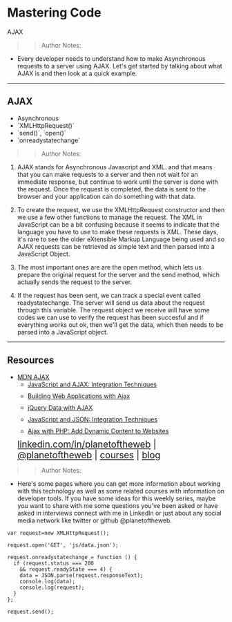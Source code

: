 <!-- .slide: data-state="title" -->

# Mastering Code
AJAX

> >Author Notes:
- Every developer needs to understand how to make Asynchronous requests to a server using AJAX. Let's get started by talking about what AJAX is and then look at a quick example.

---

## AJAX

<ul>
  <li class="fragment">Asynchronous</li>
  <li class="fragment">`XMLHttpRequest()`</li>
  <li class="fragment">`send()`, `open()` </li>
  <li class="fragment">`onreadystatechange`</li>
</ul>

> >Author Notes:

1. AJAX stands for Asynchronous Javascript and XML. and that means that you can make requests to a server and then not wait for an immediate response, but continue to work until the server is done with the request. Once the request is completed, the data is sent to the browser and your application can do something with that data.

1. To create the request, we use the XMLHttpRequest constructor and then we use a few other functions to manage the request. The XML in JavaScript can be a bit confusing because it seems to indicate that the language you have to use to make these requests is XML. These days, it's rare to see the older eXtensible Markup Language being used and so AJAX requests can be retrieved as simple text and then parsed into a JavaScript Object.

1. The most important ones are are the open method, which lets us prepare the original request for the server and the send method, which actually sends the request to the server.

1. If the request has been sent, we can track a special event called readystatechange. The server will send us data about the request through this variable. The request object we receive will have some codes we can use to verify the request has been succesful and if everything works out ok, then we'll get the data, which then needs to be parsed into a JavaScript object.

---
## Resources
<ul>
  <li><a href="https://developer.mozilla.org/en-US/docs/AJAX">MDN AJAX</a></li>
  <li style="list-style: none;">
    <ul>
      <li style="margin-bottom: 10px"><a href="https://www.linkedin.com/learning/javascript-and-ajax-integration-techniques">JavaScript and AJAX: Integration Techniques</a></li>
      <li style="margin-bottom: 10px"><a href="https://www.linkedin.com/learning/building-web-applications-with-ajax/welcome">Building Web Applications with Ajax</a></li>
      <li style="margin-bottom: 10px"><a href="jQuery Data with AJAX">jQuery Data with AJAX</a></li>
      <li style="margin-bottom: 10px"><a href="https://www.linkedin.com/learning/javascript-and-json-integration-techniques?u=2125562">JavaScript and JSON: Integration Techniques</a></li>
      <li style="margin-bottom: 10px"><a href="https://www.linkedin.com/learning/ajax-with-php-add-dynamic-content-to-websites">Ajax with PHP: Add Dynamic Content to Websites</a></li>
    </ul>
  <li style="list-style: none; font-size: 1.3rem;"><a href="hhttps://www.linkedin.com/in/planetoftheweb">linkedin.com/in/planetoftheweb</a> | <a href="https://www.twitter.com/planetoftheweb">@planetoftheweb</a> | <a href="https://www.linkedin.com/learning/instructors/ray-villalobos">courses</a> | <a href="https://raybo.org">blog</a></li>
</ul>

>> Author Notes:
- Here's some pages where you can get more information about working with this technology as well as some related courses with information on developer tools. If you have some ideas for this weekly series, maybe you want to share with me some questions you've been asked or have asked in interviews connect with me in LinkedIn or just about any social media network like twitter or github @planetoftheweb.

```
var request=new XMLHttpRequest();

request.open('GET', 'js/data.json');

request.onreadystatechange = function () {
  if (request.status === 200
    && request.readyState === 4) {
    data = JSON.parse(request.responseText);
    console.log(data);
    console.log(request);
  }
};

request.send();
```
